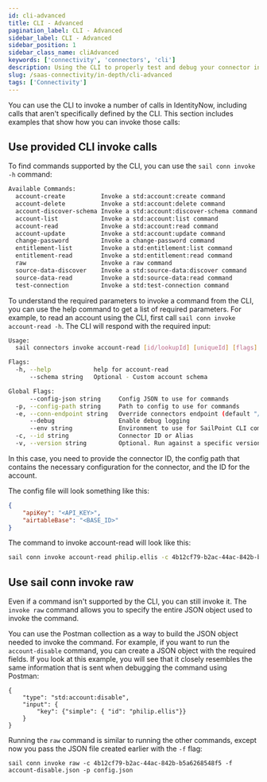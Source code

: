 ```yaml
---
id: cli-advanced
title: CLI - Advanced
pagination_label: CLI - Advanced
sidebar_label: CLI - Advanced
sidebar_position: 1
sidebar_class_name: cliAdvanced
keywords: ['connectivity', 'connectors', 'cli']
description: Using the CLI to properly test and debug your connector in IdentityNow
slug: /saas-connectivity/in-depth/cli-advanced
tags: ['Connectivity']
---
```


You can use the CLI to invoke a number of calls in IdentityNow, including calls that aren't specifically defined by the CLI. This section includes examples that show how you can invoke those calls: 

## Use provided CLI invoke calls

To find commands supported by the CLI, you can use the `sail conn invoke -h` command:

```bash
Available Commands:
  account-create          Invoke a std:account:create command
  account-delete          Invoke a std:account:delete command
  account-discover-schema Invoke a std:account:discover-schema command
  account-list            Invoke a std:account:list command
  account-read            Invoke a std:account:read command
  account-update          Invoke a std:account:update command
  change-password         Invoke a change-password command
  entitlement-list        Invoke a std:entitlement:list command
  entitlement-read        Invoke a std:entitlement:read command
  raw                     Invoke a raw command
  source-data-discover    Invoke a std:source-data:discover command
  source-data-read        Invoke a std:source-data:read command
  test-connection         Invoke a std:test-connection command
```
To understand the required parameters to invoke a command from the CLI, you can use the help command to get a list of required parameters. For example, to read an account using the CLI, first call `sail conn invoke account-read -h`. The CLI will respond with the required input:

```bash
Usage:
  sail connectors invoke account-read [id/lookupId] [uniqueId] [flags]

Flags:
  -h, --help            help for account-read
      --schema string   Optional - Custom account schema

Global Flags:
      --config-json string     Config JSON to use for commands
  -p, --config-path string     Path to config to use for commands
  -e, --conn-endpoint string   Override connectors endpoint (default "/beta/platform-connectors")
      --debug                  Enable debug logging
      --env string             Environment to use for SailPoint CLI commands
  -c, --id string              Connector ID or Alias
  -v, --version string         Optional. Run against a specific version if provided. Otherwise run against the latest tag.
```
In this case, you need to provide the connector ID, the config path that contains the necessary configuration for the connector, and the ID for the account. 

The config file will look something like this:

```json
{    
    "apiKey": "<API_KEY>",
    "airtableBase": "<BASE_ID>"
}
```

The command to invoke account-read will look like this:

```bash
sail conn invoke account-read philip.ellis -c 4b12cf79-b2ac-44ac-842b-b5a6268548f5 -p config.json
```

## Use sail conn invoke raw

Even if a command isn't supported by the CLI, you can still invoke it. The `invoke raw` command allows you to specify the entire JSON object used to invoke the command. 

You can use the Postman collection as a way to build the JSON object needed to invoke the command. For example, if you want to run the `account-disable` command, you can create a JSON object with the required fields. If you look at this example, you will see that it closely resembles the same information that is sent when debugging the command using Postman:

```
{
    "type": "std:account:disable",
    "input": {
        "key": {"simple": { "id": "philip.ellis"}}
    }
}
```
Running the `raw` command is similar to running the other commands, except now you pass the JSON file created earlier with the `-f` flag:

```
sail conn invoke raw -c 4b12cf79-b2ac-44ac-842b-b5a6268548f5 -f account-disable.json -p config.json
```
